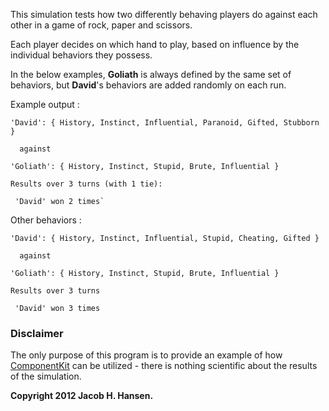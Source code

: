 This simulation tests how two differently behaving players do against each other in a game of rock, paper and scissors.

Each player decides on which hand to play, based on influence by the individual behaviors they possess.

In the below examples, **Goliath** is always defined by the same set of behaviors, but **David**'s behaviors are added randomly on each run.

Example output :

    'David': { History, Instinct, Influential, Paranoid, Gifted, Stubborn }

      against

    'Goliath': { History, Instinct, Stupid, Brute, Influential }

    Results over 3 turns (with 1 tie):

     'David' won 2 times`

Other behaviors :

    'David': { History, Instinct, Influential, Stupid, Cheating, Gifted }

      against

    'Goliath': { History, Instinct, Stupid, Brute, Influential }

    Results over 3 turns

     'David' won 3 times


### Disclaimer

The only purpose of this program is to provide an example of how [ComponentKit](http://componentk.it) can be utilized - there is nothing scientific about the results of the simulation. 



**Copyright 2012 Jacob H. Hansen.**